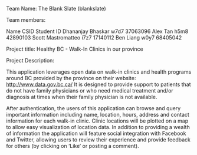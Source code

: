 Team Name: The Blank Slate (blankslate)

Team members:

Name                CSID          Student ID
Dhananjay Bhaskar   w7d7          37063096
Alex Tan			      h5m8	        42890103
Scott Mastromatteo	i7z7		      17140112
Ben Liang 			    w0y7	        68405042

Project title: Healthy BC - Walk-In Clinics in our province

Project Description: 

This application leverages open data on walk-in clinics and health programs around BC provided by the province on their website: http://www.data.gov.bc.ca/ 
It is designed to provide support to patients that do not have family physicians or who need medical treatment and/or diagnosis at times when their family physician is not available.

After authentication, the users of this application can browse and query important information including name, location, hours, address and contact information for each walk-in clinic. Clinic locations will be plotted on a map to allow easy visualization of location data. In addition to providing a wealth of information the application will feature social integration with Facebook and Twitter, allowing users to review their experience and provide feedback for others (by clicking on ‘Like’ or posting a comment).




